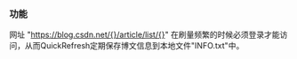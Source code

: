 ### 功能
网址 "https://blog.csdn.net/{}/article/list/{}" 在刷量频繁的时候必须登录才能访问，从而QuickRefresh定期保存博文信息到本地文件"INFO.txt"中。
